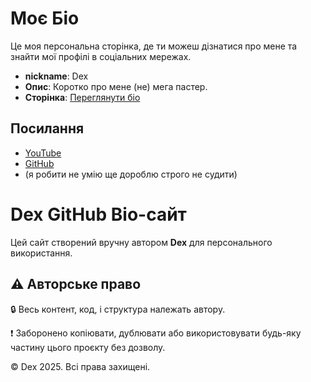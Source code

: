 # Моє Біо

Це моя персональна сторінка, де ти можеш дізнатися про мене та знайти мої профілі в соціальних мережах.

- **nickname**: Dex
- **Опис**: Коротко про мене (не) мега пастер.
- **Сторінка**: [Переглянути біо](https://def4ik-dex.github.io/Dex.github.io/)

## Посилання
- [YouTube](https://www.youtube.com/@Def-Dex)
- [GitHub](https://github.com/Def4ik-Dex)
- (я робити не умію ще дороблю строго не судити)

# Dex GitHub Bio-сайт

Цей сайт створений вручну автором **Dex** для персонального використання.

## ⚠️ Авторське право

🔒 Весь контент, код, і структура належать автору.

❗ Заборонено копіювати, дублювати або використовувати будь-яку частину цього проєкту без дозволу.

© Dex 2025. Всі права захищені.